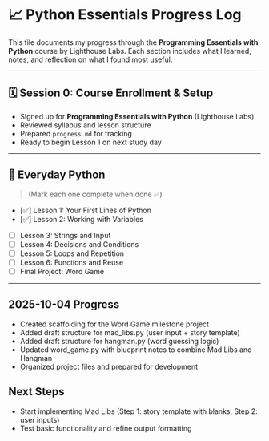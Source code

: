 # 📈 Python Essentials Progress Log

This file documents my progress through the **Programming Essentials with Python** course by Lighthouse Labs. Each section includes what I learned, notes, and reflection on what I found most useful.

---

## 🗓 Session 0: Course Enrollment & Setup
- Signed up for **Programming Essentials with Python** (Lighthouse Labs)
- Reviewed syllabus and lesson structure
- Prepared `progress.md` for tracking
- Ready to begin Lesson 1 on next study day


---

## 📆 Everyday Python
> (Mark each one complete when done ✅)

- [✅] Lesson 1: Your First Lines of Python  
- [✅] Lesson 2: Working with Variables  
- [ ] Lesson 3: Strings and Input  
- [ ] Lesson 4: Decisions and Conditions  
- [ ] Lesson 5: Loops and Repetition  
- [ ] Lesson 6: Functions and Reuse  
- [ ] Final Project: Word Game

---


## 2025-10-04 Progress
- Created scaffolding for the Word Game milestone project
- Added draft structure for mad_libs.py (user input + story template)
- Added draft structure for hangman.py (word guessing logic)
- Updated word_game.py with blueprint notes to combine Mad Libs and Hangman
- Organized project files and prepared for development

## Next Steps
- Start implementing Mad Libs (Step 1: story template with blanks, Step 2: user inputs)
- Test basic functionality and refine output formatting
